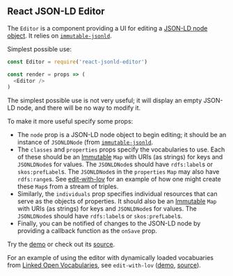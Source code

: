 ## React JSON-LD Editor

The `Editor` is a component providing a UI for editing a [JSON-LD node object](http://www.w3.org/TR/2014/REC-json-ld-20140116/#node-objects). It relies on [`immutable-jsonld`](https://www.npmjs.com/package/immutable-jsonld).

Simplest possible use:

```javascript
const Editor = require('react-jsonld-editor')

const render = props => (
  <Editor />
)
```

The simplest possible use is not very useful; it will display an empty JSON-LD node, and there will be no way to modify it.

To make it more useful specify some props:

* The `node` prop is a JSON-LD node object to begin editing; it should be an instance of `JSONLDNode` (from [`immutable-jsonld`](https://www.npmjs.com/package/immutable-jsonld).
* The `classes` and `properties` props specify the vocabularies to use. Each of these should be an [Immutable](https://facebook.github.io/immutable-js/) `Map` with URIs (as strings) for keys and `JSONLDNode`s for values. The `JSONLDNode`s should have `rdfs:label`s or `skos:prefLabel`s. The `JSONLDNode`s in the `properties` `Map` may also have `rdfs:range`s. See [edit-with-lov](https://github.com/rybesh/edit-with-lov/blob/master/src/lovutils.js) for an example of how one might create these `Map`s from a stream of triples.
* Similarly, the `individuals` prop specifies individual resources that can serve as the objects of properties. It should also be an [Immutable](https://facebook.github.io/immutable-js/) `Map` with URIs (as strings) for keys and `JSONLDNode`s for values. The `JSONLDNode`s should have `rdfs:label`s or `skos:prefLabel`s.
* Finally, you can be notified of changes to the JSON-LD node by providing a callback function as the `onSave` prop.

Try the [demo](http://rybesh.github.io/react-jsonld-editor/demo/standalone/) or check out its [source](https://github.com/rybesh/react-jsonld-editor/blob/master/demo/src/index.js).

For an example of using the editor with dynamically loaded vocabuaries from [Linked Open Vocabularies](http://lov.okfn.org/dataset/lov/), see `edit-with-lov` ([demo](https://rybesh.github.io/edit-with-lov/), [source](https://github.com/rybesh/edit-with-lov)).
